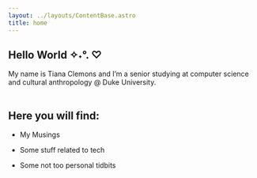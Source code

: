 ```yaml
---
layout: ../layouts/ContentBase.astro
title: home
---
```


## Hello World ✧˖°. ♡ 

My name is Tiana Clemons and I’m a senior studying at computer science and cultural anthropology @ Duke University. <br /><br />

## Here you will find: <br />

<ul class="bulleted-list">
  <li><p>My Musings</p></li>
  <li><p>Some stuff related to tech</p></li>
  <li><p>Some not too personal tidbits</p></li>
</ul>


